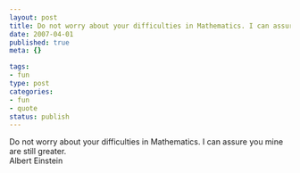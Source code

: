 ```yaml
--- 
layout: post
title: Do not worry about your difficulties in Mathematics. I can assure you mine are still greater.
date: 2007-04-01
published: true
meta: {}

tags: 
- fun
type: post
categories: 
- fun
- quote
status: publish
---
```

Do not worry about your difficulties in Mathematics. I can assure you mine are still greater.<br />Albert Einstein
